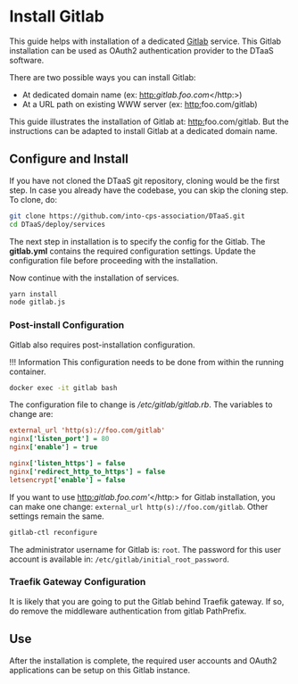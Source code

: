 # Install Gitlab

This guide helps with installation of a dedicated
[Gitlab](https://gitlab.com) service. This Gitlab installation can be used
as OAuth2 authentication provider to the DTaaS software.

There are two possible ways you can install Gitlab:

* At dedicated domain name (ex: <http:>_gitlab.foo.com_</http:>)
* At a URL path on existing WWW server (ex: <http:>foo.com/gitlab</http>)

This guide illustrates the installation of Gitlab at:
<http:>foo.com/gitlab</http>. But the instructions can be
adapted to install Gitlab at a dedicated domain name.

## Configure and Install

If you have not cloned the DTaaS git repository, cloning would be
the first step.
In case you already have the codebase, you can skip the cloning step.
To clone, do:

```bash
git clone https://github.com/into-cps-association/DTaaS.git
cd DTaaS/deploy/services
```

The next step in installation is to specify the config for the Gitlab.
The __gitlab.yml__ contains the required configuration settings.
Update the configuration file before proceeding with the installation.

Now continue with the installation of services.

```bash
yarn install
node gitlab.js
```

### Post-install Configuration

Gitlab also requires post-installation configuration.

!!! Information
    <!-- markdownlint-disable-file MD013 -->
    This configuration needs to be done from within the running container.

```bash
docker exec -it gitlab bash
```

The configuration file to change is _/etc/gitlab/gitlab.rb_.
The variables to change are:

```ini
external_url 'http(s)://foo.com/gitlab'
nginx['listen_port'] = 80
nginx['enable'] = true

nginx['listen_https'] = false
nginx['redirect_http_to_https'] = false
letsencrypt['enable'] = false
```

If you want to use <http:>_gitlab.foo.com'_</http:> for Gitlab installation,
you can make one change:
`external_url http(s)://foo.com/gitlab`. Other settings remain the same.

```bash
gitlab-ctl reconfigure
```

The administrator username for Gitlab is: `root`. The password for
this user account is available in: `/etc/gitlab/initial_root_password`.

### Traefik Gateway Configuration

It is likely that you are going to put the Gitlab behind Traefik gateway.
If so, do remove the middleware authentication from gitlab PathPrefix.

## Use

After the installation is complete, the required user accounts and OAuth2
applications can be setup on this Gitlab instance.